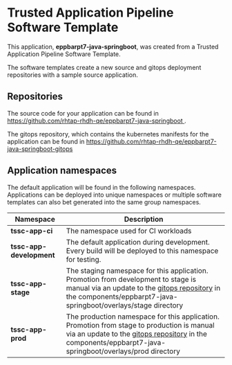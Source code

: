 # Trusted Application Pipeline Software Template

This application, **eppbarpt7-java-springboot**, was created from a Trusted Application Pipeline Software Template.

The software templates create a new source and gitops deployment repositories with a sample source application. 

## Repositories

The source code for your application can be found in [https://github.com/rhtap-rhdh-qe/eppbarpt7-java-springboot ](https://github.com/rhtap-rhdh-qe/eppbarpt7-java-springboot ).
 
The gitops repository, which contains the kubernetes manifests for the application can be found in 
[https://github.com/rhtap-rhdh-qe/eppbarpt7-java-springboot-gitops ](https://github.com/rhtap-rhdh-qe/eppbarpt7-java-springboot-gitops ) 

## Application namespaces 

The default application will be found in the following namespaces. Applications can be deployed into unique namespaces or multiple software templates can also bet generated into the same group namespaces.  

|  Namespace   |  Description   |  
| -------- | -------- |
| **tssc-app-ci** | The namespace used for CI workloads |
| **tssc-app-development** | The default application during development. Every build will be deployed to this namespace for testing. |
| **tssc-app-stage** | The staging namespace for this application. Promotion from development to stage is manual via an update to the [gitops repository](https://github.com/rhtap-rhdh-qe/eppbarpt7-java-springboot-gitops ) in the components/eppbarpt7-java-springboot/overlays/stage directory |
| **tssc-app-prod** | The production namespace for this application. Promotion from stage to production is manual via an update to the [gitops repository](https://github.com/rhtap-rhdh-qe/eppbarpt7-java-springboot-gitops ) in the components/eppbarpt7-java-springboot/overlays/prod directory |